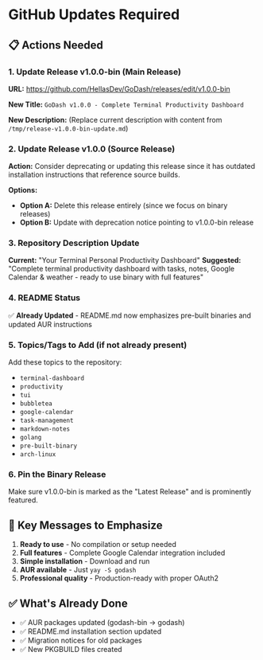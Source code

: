 # GitHub Updates Required

## 📋 Actions Needed

### 1. Update Release v1.0.0-bin (Main Release)

**URL:** https://github.com/HellasDev/GoDash/releases/edit/v1.0.0-bin

**New Title:** `GoDash v1.0.0 - Complete Terminal Productivity Dashboard`

**New Description:** (Replace current description with content from `/tmp/release-v1.0.0-bin-update.md`)

### 2. Update Release v1.0.0 (Source Release) 

**Action:** Consider deprecating or updating this release since it has outdated installation instructions that reference source builds.

**Options:**
- **Option A:** Delete this release entirely (since we focus on binary releases)
- **Option B:** Update with deprecation notice pointing to v1.0.0-bin release

### 3. Repository Description Update

**Current:** "Your Terminal Personal Productivity Dashboard"
**Suggested:** "Complete terminal productivity dashboard with tasks, notes, Google Calendar & weather - ready to use binary with full features"

### 4. README Status

✅ **Already Updated** - README.md now emphasizes pre-built binaries and updated AUR instructions

### 5. Topics/Tags to Add (if not already present)

Add these topics to the repository:
- `terminal-dashboard`
- `productivity`  
- `tui`
- `bubbletea`
- `google-calendar`
- `task-management`
- `markdown-notes`
- `golang`
- `pre-built-binary`
- `arch-linux`

### 6. Pin the Binary Release

Make sure v1.0.0-bin is marked as the "Latest Release" and is prominently featured.

## 🎯 Key Messages to Emphasize

1. **Ready to use** - No compilation or setup needed
2. **Full features** - Complete Google Calendar integration included  
3. **Simple installation** - Download and run
4. **AUR available** - Just `yay -S godash`
5. **Professional quality** - Production-ready with proper OAuth2

## ✅ What's Already Done

- ✅ AUR packages updated (godash-bin → godash)
- ✅ README.md installation section updated  
- ✅ Migration notices for old packages
- ✅ New PKGBUILD files created